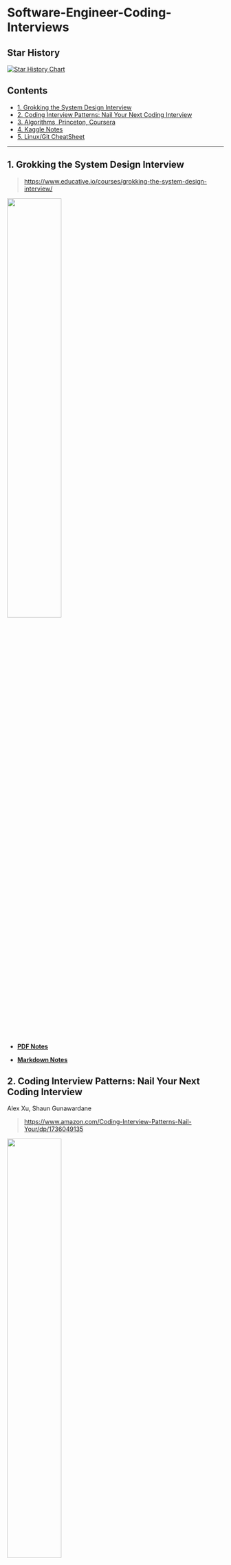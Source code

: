 
# Software-Engineer-Coding-Interviews

## Star History

[![Star History Chart](https://api.star-history.com/svg?repos=junfanz1/Coding-Interview-Practices&type=Date)](https://star-history.com/#junfanz1/Coding-Interview-Practices&Date)

<!-- TOC start (generated with https://github.com/derlin/bitdowntoc) -->

## Contents

- [1. Grokking the System Design Interview](#1-grokking-the-system-design-interview)
- [2. Coding Interview Patterns: Nail Your Next Coding Interview](#2-coding-interview-patterns-nail-your-next-coding-interview)
- [3. Algorithms, Princeton, Coursera](#3-algorithms-princeton-coursera)
- [4. Kaggle Notes](#4-kaggle-notes)
- [5. Linux/Git CheatSheet](#5-linux-git-cheatsheet)

<!-- TOC end -->

---

<!-- TOC --><a name="1-grokking-the-system-design-interview"></a>
## 1. Grokking the System Design Interview

> https://www.educative.io/courses/grokking-the-system-design-interview/

<img src="https://github.com/user-attachments/assets/d1c8b656-bf2d-46f1-ae90-39bb2791fbf3" width="50%" height="50%">


- [__PDF Notes__](https://github.com/junfanz1/CS-Online-Course-Notes/blob/main/Grokking%20the%20System%20Design%20Interview/Grokking%20the%20System%20Design%20Interview.pdf)

- [__Markdown Notes__](https://github.com/junfanz1/CS-Online-Course-Notes/blob/main/Grokking%20the%20System%20Design%20Interview/Grokking%20the%20System%20Design%20Interview.md)

<!-- TOC --><a name="2-coding-interview-patterns-nail-your-next-coding-interview"></a>
## 2. Coding Interview Patterns: Nail Your Next Coding Interview

Alex Xu, Shaun Gunawardane

> https://www.amazon.com/Coding-Interview-Patterns-Nail-Your/dp/1736049135

<img src="https://github.com/user-attachments/assets/ec6ea72a-3d99-4c13-9086-3c1f3e9256b0" width="50%" height="50%">

- [__Markdown Notes__](https://github.com/junfanz1/Coding-Interview-Practices/blob/main/Coding%20Interview%20Patterns:%20Nail%20Your%20Next%20Coding%20Interview/Coding%20Interview%20Patterns,%20Alex%20Xu.md)

- [__Bonus PDF of the Book__](https://github.com/junfanz1/Coding-Interview-Practices/blob/main/Coding%20Interview%20Patterns%3A%20Nail%20Your%20Next%20Coding%20Interview/Bonus_Pdf.pdf)

<!-- TOC --><a name="3-algorithms-princeton-coursera"></a>
## 3. Algorithms, Princeton, Coursera

Algorithm Part I and Part II, by Robert Sedgewick and Kevin Wayne at Princeton.

> Char 1-6: https://www.coursera.org/learn/algorithms-part1/

> Char 7-12: https://www.coursera.org/learn/algorithms-part2/

- [__PDF Notes__](https://github.com/junfanz1/CS-Online-Course-Notes/blob/main/Princeton%20Algorithm/Princeton%20Algorithm%20Coursera%20Notes%20Junfan%20Zhu.pdf)

- [__Markdown Notes__](https://github.com/junfanz1/CS-Online-Course-Notes/blob/main/Princeton%20Algorithm/Princeton%20Algorithm%20Coursera%20Notes.md)

<!-- TOC --><a name="4-kaggle-notes"></a>
## 4. Kaggle Notes

Kaggle Mini-courses.

> https://www.kaggle.com/learn

- [__PDF Notes__](https://github.com/junfanz1/CS-Online-Course-Notes/blob/main/Kaggle%20Course%20Notes/Kaggle%20Course%20Notes.pdf)

- [__Markdown Notes__](https://github.com/junfanz1/CS-Online-Course-Notes/blob/main/Kaggle%20Course%20Notes/Kaggle%20Course%20Notes.md)


<!-- TOC --><a name="5-linux-git-cheatsheet"></a>
## 5. Linux/Git CheatSheet

- [__PDF Notes__](https://github.com/junfanz1/Coding-Interview-Practices/blob/main/Linux/Essential%20Linux.pdf)

---

Connect me: 
[LinkedIn](https://www.linkedin.com/in/junfan-zhu/)

Leave a message to me:
[junfanzhu98@gmail.com](mailto:junfanzhu98@gmail.com)

---

Future Readings:

TBD
